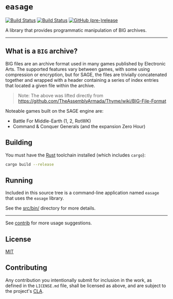 # `easage`

[![Build Status](https://travis-ci.org/Phrohdoh/easage.svg?branch=master)](https://travis-ci.org/Phrohdoh/easage) [![Build Status](https://ci.appveyor.com/api/projects/status/github/Phrohdoh/easage?branch=master&svg=true)](https://ci.appveyor.com/project/Phrohdoh/easage) [![GitHub (pre-)release](https://img.shields.io/github/release/Phrohdoh/easage/all.svg)](https://github.com/Phrohdoh/easage/releases)

A library that provides programmatic manipulation of BIG archives.

---

## What is a `BIG` archive?

BIG files are an archive format used in many games published by Electronic Arts.
The supported features vary between games, with some using compression or
encryption, but for SAGE, the files are trivially concatenated together and
wrapped with a header containing a series of index entries that located a given
file within the archive.

> Note: The above was lifted directly from https://github.com/TheAssemblyArmada/Thyme/wiki/BIG-File-Format

Noteable games built on the SAGE engine are:
* Battle For Middle-Earth (1, 2, RotWK)
* Command & Conquer Generals (and the expansion Zero Hour)

## Building

You must have the [Rust](https://rust-lang.org) toolchain installed (which includes `cargo`):

```sh
cargo build --release
```

## Running

Included in this source tree is a command-line application named `easage` that uses the `easage` library.

See the [src/bin/](./src/bin/) directory for more details.

---

See [contrib](https://github.com/Phrohdoh/easage/tree/master/contrib) for more usage suggestions.

## License

[MIT](LICENSE.md)

## Contributing

Any contribution you intentionally submit for inclusion in the work, as defined
in the `LICENSE.md` file, shall be licensed as above, and are subject to the
project's [CLA](https://gist.github.com/Phrohdoh/d402395a3d8c453e4399f7ae345c0d72).